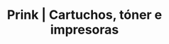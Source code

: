 ---
title: "Prink | Cartuchos, tóner e impresoras"
url: /madrid/prink-cartuchos-toner-e-impresoras/
shop: copyshop
---